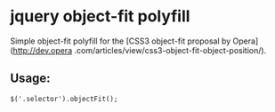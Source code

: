 jquery object-fit polyfill
==========================

Simple object-fit polyfill for the [CSS3 object-fit proposal by Opera](http://dev.opera
.com/articles/view/css3-object-fit-object-position/).

Usage:
------

```
$('.selector').objectFit();
```
